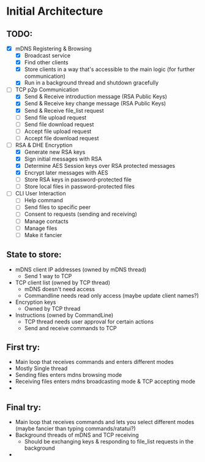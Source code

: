 # Initial Architecture

## TODO:

- [x] mDNS Registering & Browsing
  - [x] Broadcast service
  - [x] Find other clients
  - [x] Store clients in a way that's accessible to the main logic (for further communication)
  - [x] Run in a background thread and shutdown gracefully
- [ ] TCP p2p Communication
  - [X] Send & Receive introduction message (RSA Public Keys)
  - [X] Send & Receive key change message (RSA Public Keys)
  - [X] Send & Receive file_list request
  - [ ] Send file upload request
  - [ ] Send file download request
  - [ ] Accept file upload request
  - [ ] Accept file download request
- [ ] RSA & DHE Encryption
  - [X] Generate new RSA keys
  - [X] Sign initial messages with RSA
  - [X] Determine AES Session keys over RSA protected messages
  - [X] Encrypt later messages with AES
  - [ ] Store RSA keys in password-protected file
  - [ ] Store local files in password-protected files
- [ ] CLI User Interaction
  - [ ] Help command
  - [ ] Send files to specific peer
  - [ ] Consent to requests (sending and receiving)
  - [ ] Manage contacts
  - [ ] Manage files
  - [ ] Make it fancier

## State to store:

- mDNS client IP addresses (owned by mDNS thread)
  - Send 1 way to TCP
- TCP client list (owned by TCP thread)
  - mDNS doesn't need access
  - Commandline needs read only access (maybe update client names?)
- Encryption keys
  - Owned by TCP thread
- Instructions (owned by CommandLine)
  - TCP thread needs user approval for certain actions
  - Send and receive commands to TCP

## First try:

- Main loop that receives commands and enters different modes
- Mostly Single thread
- Sending files enters mdns browsing mode
- Receiving files enters mdns broadcasting mode & TCP accepting mode
-

## Final try:

- Main loop that receives commands and lets you select different modes (maybe fancier than typing commands/ratatui?)
- Background threads of mDNS and TCP receiving
  - Should be exchanging keys & responding to file_list requests in the background
-
